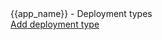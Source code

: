 
<div id="-view-top">
  <div id="-view-legend">{{app_name}} - Deployment types</div>
  <nav>
    <a href="" class="small-button">Add deployment type</a>
  </nav>
</div>
